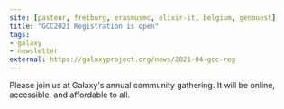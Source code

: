 ```yaml
---
site: [pasteur, freiburg, erasmusmc, elixir-it, belgium, genouest]
title: "GCC2021 Registration is open"
tags: 
- galaxy
- newsletter
external: https://galaxyproject.org/news/2021-04-gcc-reg
---
```


Please join us at Galaxy's annual community gathering. It will be online, accessible, and affordable to all.
